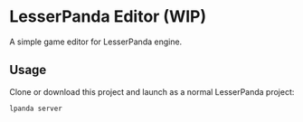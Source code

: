 # LesserPanda Editor (WIP)

A simple game editor for LesserPanda engine.

## Usage

Clone or download this project and launch as a normal LesserPanda project:

`lpanda server`
